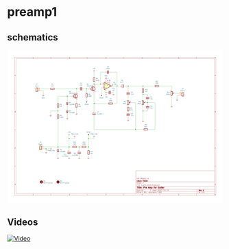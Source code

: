 # preamp1


## schematics
!['schematics'](tc_pre_small.png)


## Videos
[![Video](http://img.youtube.com/vi/3OQaNPvzf30/0.jpg)](https://www.youtube.com/watch?v=3OQaNPvzf30)
